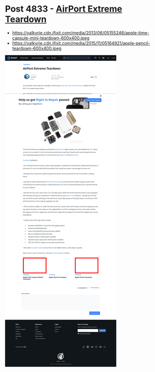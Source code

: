 # Post 4833 - [AirPort Extreme Teardown](https://www.ifixit.com/News/4833/airport-extreme-teardown)

- https://valkyrie.cdn.ifixit.com/media/2013/06/05155246/apple-time-capsule-mini-teardown-600x400.jpeg
- https://valkyrie.cdn.ifixit.com/media/2015/11/05164921/apple-pencil-teardown-600x400.jpeg

![screencap](screenshots/dd3a9177-1a05-4495-9a3f-c423aaaf0a8e.png)
